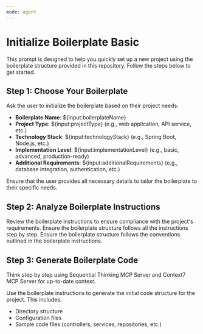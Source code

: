 ```yaml
---
mode: agent
---
```


# Initialize Boilerplate Basic

This prompt is designed to help you quickly set up a new project using the boilerplate structure provided in this repository. Follow the steps below to get started.

## Step 1: Choose Your Boilerplate

Ask the user to initialize the boilerplate based on their project needs:

- **Boilerplate Name**: ${input:boilerplateName}
- **Project Type**: ${input:projectType} (e.g., web application, API service, etc.)
- **Technology Stack**: ${input:technologyStack} (e.g., Spring Boot, Node.js, etc.)
- **Implementation Level**: ${input:implementationLevel} (e.g., basic, advanced, production-ready)
- **Additional Requirements**: ${input:additionalRequirements} (e.g., database integration, authentication, etc.)

Ensure that the user provides all necessary details to tailor the boilerplate to their specific needs.

## Step 2: Analyze Boilerplate Instructions

Review the boilerplate instructions to ensure compliance with the project's requirements.
Ensure the boilerplate structure follows all the instructions step by step.
Ensure the boilerplate structure follows the conventions outlined in the boilerplate instructions.

## Step 3: Generate Boilerplate Code

Think step by step using Sequential Thinking MCP Server and Context7 MCP Server for up-to-date context.

Use the boilerplate instructions to generate the initial code structure for the project. This includes:
- Directory structure
- Configuration files
- Sample code files (controllers, services, repositories, etc.)
